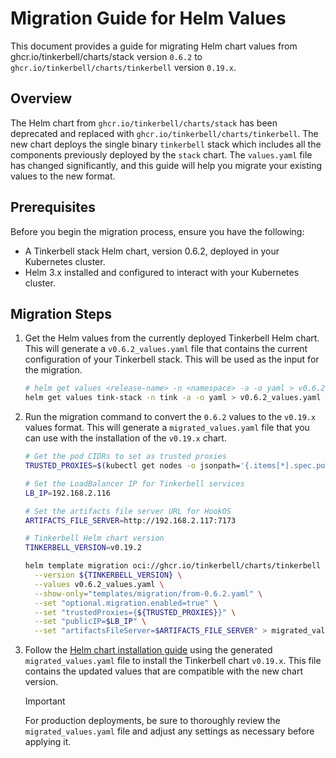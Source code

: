 # Migration Guide for Helm Values

This document provides a guide for migrating Helm chart values from ghcr.io/tinkerbell/charts/stack version `0.6.2` to `ghcr.io/tinkerbell/charts/tinkerbell` version `0.19.x`.

## Overview

The Helm chart from `ghcr.io/tinkerbell/charts/stack` has been deprecated and replaced with `ghcr.io/tinkerbell/charts/tinkerbell`. The new chart deploys the single binary `tinkerbell` stack which includes all the components previously deployed by the `stack` chart. The `values.yaml` file has changed significantly, and this guide will help you migrate your existing values to the new format.

## Prerequisites

Before you begin the migration process, ensure you have the following:

- A Tinkerbell stack Helm chart, version 0.6.2, deployed in your Kubernetes cluster.
- Helm 3.x installed and configured to interact with your Kubernetes cluster.

## Migration Steps

1. Get the Helm values from the currently deployed Tinkerbell Helm chart. This will generate a `v0.6.2_values.yaml` file that contains the current configuration of your Tinkerbell stack. This will be used as the input for the migration.

   ```bash
   # helm get values <release-name> -n <namespace> -a -o yaml > v0.6.2_values.yaml
   helm get values tink-stack -n tink -a -o yaml > v0.6.2_values.yaml 
   ```

1. Run the migration command to convert the `0.6.2` values to the `v0.19.x` values format. This will generate a `migrated_values.yaml` file that you can use with the installation of the `v0.19.x` chart.

   ```bash
   # Get the pod CIDRs to set as trusted proxies
   TRUSTED_PROXIES=$(kubectl get nodes -o jsonpath='{.items[*].spec.podCIDR}' | tr ' ' ',')
   
   # Set the LoadBalancer IP for Tinkerbell services
   LB_IP=192.168.2.116
   
   # Set the artifacts file server URL for HookOS
   ARTIFACTS_FILE_SERVER=http://192.168.2.117:7173

   # Tinkerbell Helm chart version
   TINKERBELL_VERSION=v0.19.2

   helm template migration oci://ghcr.io/tinkerbell/charts/tinkerbell \
     --version ${TINKERBELL_VERSION} \
     --values v0.6.2_values.yaml \
     --show-only="templates/migration/from-0.6.2.yaml" \
     --set "optional.migration.enabled=true" \
     --set "trustedProxies={${TRUSTED_PROXIES}}" \
     --set "publicIP=$LB_IP" \
     --set "artifactsFileServer=$ARTIFACTS_FILE_SERVER" > migrated_values.yaml
   ```

1. Follow the [Helm chart installation guide](/helm/tinkerbell/README.md) using the generated `migrated_values.yaml` file to install the Tinkerbell chart `v0.19.x`. This file contains the updated values that are compatible with the new chart version.

   > [!IMPORTANT]  
   > For production deployments, be sure to thoroughly review the `migrated_values.yaml` file and adjust any settings as necessary before applying it.
